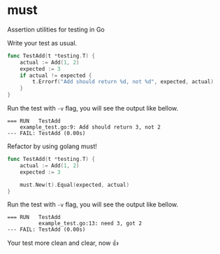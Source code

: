 # must
Assertion utilities for testing in Go

Write your test as usual.
```go
func TestAdd(t *testing.T) {
	actual := Add(1, 2)
	expected := 3
	if actual != expected {
		t.Errorf("Add should return %d, not %d", expected, actual)
	}
}
```

Run the test with `-v` flag, you will see the output like bellow.
```
=== RUN   TestAdd
    example_test.go:9: Add should return 3, not 2
--- FAIL: TestAdd (0.00s)
```

Refactor by using golang must!
```go
func TestAdd(t *testing.T) {
	actual := Add(1, 2)
	expected := 3

	must.New(t).Equal(expected, actual)
}
```

Run the test with `-v` flag, you will see the output like bellow.
```
=== RUN   TestAdd
          example_test.go:13: need 3, got 2
--- FAIL: TestAdd (0.00s)
```

Your test more clean and clear, now 👍
